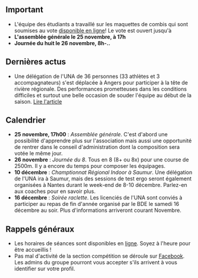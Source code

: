 ## Important

* L'équipe des étudiants a travaillé sur les maquettes de combis qui sont soumises au vote [disponible en ligne](...)! Le vote est ouvert jusqu'à
* **L'assemblée générale le 25 novembre, à 17h**
* **Journée du huit le 26 novembre, 8h-..**

## Dernières actus

* Une délégation de l'UNA de 36 personnes (33 athlètes et 3 accompagnateurs) s'est déplacée à Angers pour participer à la tête de rivière régionale. Des performances prometteuses dans les conditions difficiles et surtout une belle occasion de souder l'équipe au début de la saison. [Lire l'article](...)

## Calendrier

* **25 novembre, 17h00** : *Assemblée générale*. C'est d'abord une possibilité d'apprendre plus sur l'association mais aussi une opportunité de rentrer dans le conseil d'administration dont la composition sera votée le même jour.
* **26 novembre** : *Journée du 8*. Tous en 8 (8+ ou 8x) pour une course de 2500m. Il y a encore du temps pour composer les équipages.
* **10 décembre** : *Champtionnat Régional Indoor à Saumur*. Une délégation de l'UNA ira à Saumur, mais des sessions de test ergo seront également organisées à Nantes durant le week-end de 8-10 décembre. Parlez-en aux coaches pour en savoir plus.
* **16 décembre** : *Soirée raclette*. Les licenciés de l'UNA sont conviés à participer au repas de fin d'année organisé par le BDE le samedi 16 décembre au soir. Plus d'informations arriveront courant Novembre.

## Rappels généraux

* Les horaires de séances sont disponibles en [ligne](http://univ-nantes-aviron.fr/horaires). Soyez à l'heure pour être accueillis !
* Pas mal d'activité de la section compétition se déroule sur [Facebook](https://www.facebook.com/groups/178457672172317/). Les admins du groupe pourront vous accepter s'ils arrivent à vous identifier sur votre profil.
